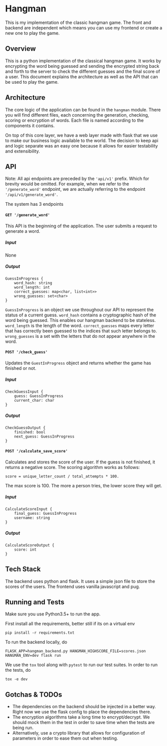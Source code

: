 # Hangman
This is my implementation of the classic hangman game. The front and backend are independent
which means you can use my frontend or create a new one to play the game.

## Overview
This is a python implementation of the classical hangman game. It works by encrypting the
word being guessed and sending the encrypted string back and forth to the server to check
the different guesses and the final score of a user. This document explains the architecture
as well as the API that can be used to play the game.

## Architecture
The core logic of the application can be found in the `hangman` module. There you will find
different files, each concerning the generation, checking, scoring or encryption of words.
Each file is named according to the components it contains.

On top of this core layer, we have a web layer made with flask that we use to make our
business logic available to the world. The decision to keep api and logic separate was an
easy one because it allows for easier testability and extensibility.

## API
Note: All api endpoints are preceded by the `'api/v1'` prefix. Which for brevity would be
omitted. For example, when we refer to the `'/generate_word'` endpoint, we are actually
referring to the endpoint `'/api/v1/generate_word'`.

The system has 3 endpoints

#### `GET '/generate_word'`
This API is the beginning of the application. The user submits a request to generate
a word.

##### Input
None

##### Output

    GuessInProgress {
        word_hash: string
        word_length: int
        correct_guesses: map<char, list<int>>
        wrong_guesses: set<char>
    }

`GuessInProgress` is an object we use throughout our API to represent the status of a current guess.
`word_hash` contains a cryptographic hash of the word being guessed. This enables our hangman
backend to be stateless. `word_length` is the length of the word. `correct_guesses` maps every
letter that has correctly been guessed to the indices that such letter belongs to. `wrong_guesses`
is a set with the letters that do not appear anywhere in the word. 

#### `POST '/check_guess'`
Updates the `GuestInProgress` object and returns whether the game has finished or not.

##### Input
    
    CheckGuessInput {
        guess: GuessInProgress
        current_char: char
    }
    
##### Output

    CheckGuessOutput {
        finished: bool
        next_guess: GuessInProgress
    }

#### `POST '/calculate_save_score'`
Calculates and stores the score of the user. If the guess is not finished,
it returns a negative score. The scoring algorithm works as follows:

    score = unique_letter_count / total_attempts * 100.
    
The max score is 100. The more a person tries, the lower score they will get. 

##### Input
    
    CalculateScoreInput {
        final_guess: GuessInProgress
        username: string
    }
    
##### Output

    CalculateScoreOutput {
        score: int
    }

## Tech Stack
The backend uses python and flask. It uses a simple json file to store the
scores of the users. The frontend uses vanilla javascript and pug.

## Running and Tests
Make sure you use Python3.5+ to run the app.

First install all the requirements, better still if its on a virtual env

    pip install -r requirements.txt

To run the backend locally, do

    FLASK_APP=hangman_backend.py HANGMAN_HIGHSCORE_FILE=scores.json HANGMAN_ENV=dev flask run
    
We use the `tox` tool along with `pytest` to run our test suites. In order to
run the tests, do
    
    tox -e dev
    
## Gotchas & TODOs
- The dependencies on the backend should be injected in a better way. Right now we use
the flask config to place the dependencies there.
- The encryption algorithms take a long time to encrypt/decrypt. We should mock them
in the test in order to save time when the tests are being run.
- Alternatively, use a crypto library that allows for configuration of parameters in
order to ease them out when testing.
